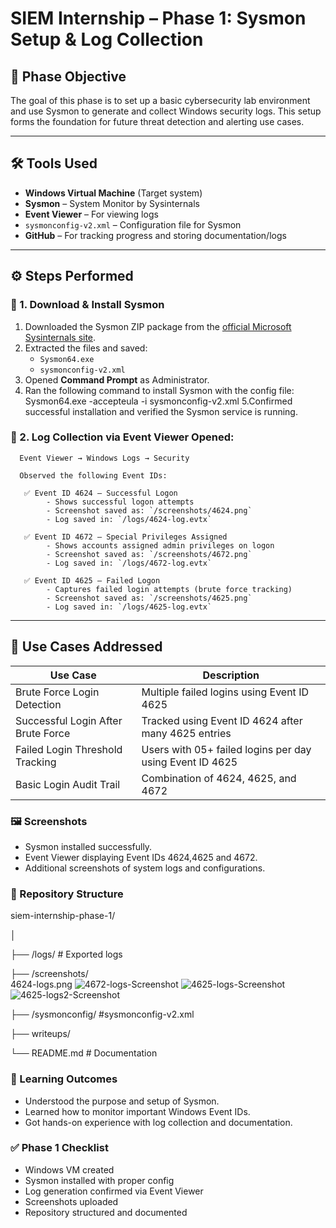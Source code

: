 # SIEM Internship – Phase 1: Sysmon Setup & Log Collection

## 📌 Phase Objective

The goal of this phase is to set up a basic cybersecurity lab environment and use Sysmon to generate and collect Windows security logs. This setup forms the foundation for future threat detection and alerting use cases.

---

## 🛠️ Tools Used

- **Windows Virtual Machine** (Target system)
- **Sysmon** – System Monitor by Sysinternals
- **Event Viewer** – For viewing logs
- `sysmonconfig-v2.xml` – Configuration file for Sysmon
- **GitHub** – For tracking progress and storing documentation/logs

---

## ⚙️ Steps Performed

### 🔹 1. Download & Install Sysmon

1. Downloaded the Sysmon ZIP package from the [official Microsoft Sysinternals site](https://docs.microsoft.com/en-us/sysinternals/downloads/sysmon).
2. Extracted the files and saved:
   - `Sysmon64.exe`
   - `sysmonconfig-v2.xml`
3. Opened **Command Prompt** as Administrator.
4. Ran the following command to install Sysmon with the config file:
   Sysmon64.exe -accepteula -i sysmonconfig-v2.xml
 5.Confirmed successful installation and verified the Sysmon service is running.

### 🔹 2. Log Collection via Event Viewer Opened:
      Event Viewer → Windows Logs → Security

      Observed the following Event IDs:

       ✅ Event ID 4624 – Successful Logon  
            - Shows successful logon attempts  
            - Screenshot saved as: `/screenshots/4624.png`  
            - Log saved in: `/logs/4624-log.evtx`

       ✅ Event ID 4672 – Special Privileges Assigned  
            - Shows accounts assigned admin privileges on logon  
            - Screenshot saved as: `/screenshots/4672.png`  
            - Log saved in: `/logs/4672-log.evtx`

       ✅ Event ID 4625 – Failed Logon  
            - Captures failed login attempts (brute force tracking)  
            - Screenshot saved as: `/screenshots/4625.png`  
            - Log saved in: `/logs/4625-log.evtx`

---

## 🔐 Use Cases Addressed

| Use Case                         | Description                                                 |
|----------------------------------|-------------------------------------------------------------|
| Brute Force Login Detection      | Multiple failed logins using Event ID 4625                 |
| Successful Login After Brute Force | Tracked using Event ID 4624 after many 4625 entries      |
| Failed Login Threshold Tracking  | Users with 05+ failed logins per day using Event ID 4625   |
| Basic Login Audit Trail          | Combination of 4624, 4625, and 4672                        |



### 🖼️ Screenshots
  -  Sysmon installed successfully.
  -  Event Viewer displaying Event IDs 4624,4625 and 4672.
  -  Additional screenshots of system logs and configurations.

### 📁 Repository Structure

siem-internship-phase-1/

│

├── /logs/                         # Exported logs

├── /screenshots/             
                4624-logs.png
                ![4672-logs-Screenshot](../screenshots/4672-logs.png)
                ![4625-logs-Screenshot](../screenshots/4625-logs.png)
                ![4625-logs2-Screenshot](../screenshots/4625-logs2.png)

├── /sysmonconfig/                 #sysmonconfig-v2.xml

├── writeups/

└── README.md                      # Documentation
  
### 🧠 Learning Outcomes
-  Understood the purpose and setup of Sysmon.
-  Learned how to monitor important Windows Event IDs.
-  Got hands-on experience with log collection and documentation.

### ✅ Phase 1 Checklist

 -  Windows VM created
 -  Sysmon installed with proper config
 -  Log generation confirmed via Event Viewer
 -  Screenshots uploaded
 -  Repository structured and documented

